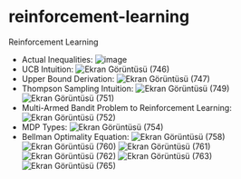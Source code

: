 # reinforcement-learning
Reinforcement Learning  
* Actual Inequalities:
![image](https://github.com/highcansavci/reinforcement-learning/assets/43791867/746ae6dc-a133-49ee-a2f1-3d170d3f91d9)
* UCB Intuition:
![Ekran Görüntüsü (746)](https://github.com/highcansavci/reinforcement-learning/assets/43791867/879adc78-2ba3-40cf-9dbe-8f897bc99405)
* Upper Bound Derivation:
![Ekran Görüntüsü (747)](https://github.com/highcansavci/reinforcement-learning/assets/43791867/f0f18c46-1369-4bc0-b101-d56169ae06e4)
* Thompson Sampling Intuition:
![Ekran Görüntüsü (749)](https://github.com/highcansavci/reinforcement-learning/assets/43791867/96b708b3-ad8a-428b-b187-c455f905e890)
![Ekran Görüntüsü (751)](https://github.com/highcansavci/reinforcement-learning/assets/43791867/55c3990c-2c42-4daa-aa4c-6d6704650250)
* Multi-Armed Bandit Problem to Reinforcement Learning:
![Ekran Görüntüsü (752)](https://github.com/highcansavci/reinforcement-learning/assets/43791867/4302859d-4b45-415d-80db-800e6b35e633)
* MDP Types:
![Ekran Görüntüsü (754)](https://github.com/highcansavci/reinforcement-learning/assets/43791867/863f344d-5577-4151-ad8d-83d41f949b3e)
* Bellman Optimality Equation:
![Ekran Görüntüsü (758)](https://github.com/highcansavci/reinforcement-learning/assets/43791867/3b49ef23-4f23-4b79-97bf-c181b9c1340c)
![Ekran Görüntüsü (760)](https://github.com/highcansavci/reinforcement-learning/assets/43791867/65106ec5-fea5-4d10-b773-281a9d3aa047)
![Ekran Görüntüsü (761)](https://github.com/highcansavci/reinforcement-learning/assets/43791867/5b99d61e-8663-4863-8864-d7f56915e6ae)
![Ekran Görüntüsü (762)](https://github.com/highcansavci/reinforcement-learning/assets/43791867/e6eb307f-a1fe-418c-bf18-fef0746b8c79)
![Ekran Görüntüsü (763)](https://github.com/highcansavci/reinforcement-learning/assets/43791867/dc9e4d4c-a3d0-4e0f-88b9-9d2979168092)
![Ekran Görüntüsü (765)](https://github.com/highcansavci/reinforcement-learning/assets/43791867/17af05e6-80c3-4871-b5d5-37dae2a99462)













